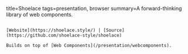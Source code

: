 title=Shoelace
tags=presentation, browser
summary=A forward-thinking library of web components.
~~~~~~

[Website](https://shoelace.style/) | [Source](https://github.com/shoelace-style/shoelace)

Builds on top of [Web Components](/presentation/webcomponents).
